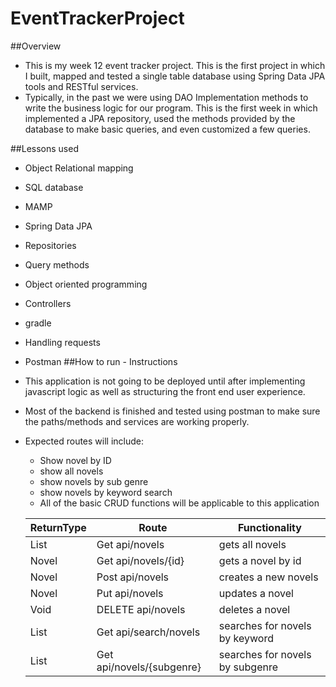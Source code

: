 # EventTrackerProject

##Overview
- This is my week 12 event tracker project. This is the first project in which I built, mapped and tested a single table database using Spring Data JPA tools and RESTful services.
- Typically, in the past we were using DAO Implementation methods to write the business logic for our program. This is the first week in which implemented a JPA repository, used the methods provided by the database to make basic queries, and even customized a few queries.

##Lessons used
- Object Relational mapping
- SQL database
- MAMP
- Spring Data JPA
- Repositories
- Query methods
- Object oriented programming
- Controllers
- gradle
- Handling requests
- Postman
##How to run - Instructions
- This application is not going to be deployed until after implementing javascript logic as well as structuring the front end user experience.
- Most of the backend is finished and tested using postman to make sure the paths/methods and services are working properly.
- Expected routes will include:
  - Show novel by ID
  - show all novels
  - show novels by sub genre
  - show novels by keyword search
  - All of the basic CRUD functions will be applicable to this application

  |ReturnType    |Route                      |Functionality        |
  |--------------|---------------------------|---------------------|
  |List<Novel>   | Get api/novels            | gets all novels     |
  |Novel         | Get api/novels/{id}       | gets a novel by id  |  
  |Novel         | Post api/novels           | creates a new novels|
  |Novel         | Put api/novels            | updates a novel     |
  |Void          | DELETE api/novels         | deletes a novel     |  
  |List<Novel>   | Get api/search/novels     | searches for novels by keyword |
  |List<Novel>   | Get api/novels/{subgenre} | searches for novels by subgenre   |
